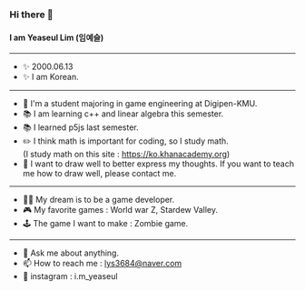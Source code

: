 ### Hi there 🙌
#### I am Yeaseul Lim (임예슬)
***
- ✨ 2000.06.13
- ✨ I am Korean.
***
   
- 🏫 I'm a student majoring in game engineering at Digipen-KMU.
- 📚 I am learning c++ and linear algebra this semester.
- 📚 I learned p5js last semester.
- ✏️ I think math is important for coding, so I study math.    
     (I study math on this site : https://ko.khanacademy.org)
- 🎨 I want to draw well to better express my thoughts. If you want to teach me how to draw well, please contact me.
***
- 👩‍💻 My dream is to be a game developer.
- 🎮 My favorite games : World war Z, Stardew Valley.
- 🕹 The game I want to make : Zombie game.
***
- 🔎 Ask me about anything.
- 📫 How to reach me : lys3684@naver.com
- 📸 instagram : i.m_yeaseul
